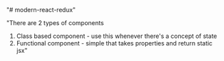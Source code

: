 "# modern-react-redux"

"There are 2 types of components

1.  Class based component - use this whenever there's a concept of state
2.  Functional component - simple that takes properties and return static jsx"
